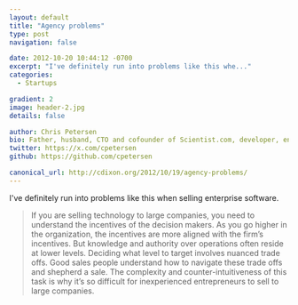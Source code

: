 ```yaml
---
layout: default
title: "Agency problems"
type: post
navigation: false

date: 2012-10-20 10:44:12 -0700
excerpt: "I've definitely run into problems like this whe..."
categories:
  - Startups

gradient: 2
image: header-2.jpg
details: false

author: Chris Petersen
bio: Father, husband, CTO and cofounder of Scientist.com, developer, entrepreneur and technologist.
twitter: https://x.com/cpetersen
github: https://github.com/cpetersen

canonical_url: http://cdixon.org/2012/10/19/agency-problems/
---
```



I've definitely run into problems like this when selling enterprise software.

 > If you are selling technology to large companies, you need to understand the incentives of the decision makers. As you go higher in the organization, the incentives are more aligned with the firm’s incentives. But knowledge and authority over operations often reside at lower levels. Deciding what level to target involves nuanced trade offs. Good sales people understand how to navigate these trade offs and shepherd a sale. The complexity and counter-intuitiveness of this task is why it’s so difficult for inexperienced entrepreneurs to sell to large companies.

